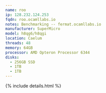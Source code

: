 ```yaml
---
name: roo
ip: 128.232.124.253
fqdn: roo.ocamllabs.io
notes: Benchmarking -- fermat.ocamllabs.io
manufacturer: SuperMicro
model: h8qg6/h8qgi
location: Caelum
threads: 48
memory: 64GB
processor: AMD Opteron Processor 6344
disks:
  - 256GB SSD
  - 1TB
  - 1TB
---
```

{% include details.html %} 


